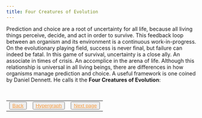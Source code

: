 ```yaml
---
title: Four Creatures of Evolution
---
```

Prediction and choice are a root of uncertainty for all life, because all living things perceive, decide, and act in order to survive. This feedback loop between an organism and its environment is a continuous work-in-progress. On the evolutionary playing field, success is never final, but failure can indeed be fatal. In this game of survival, uncertainty is a close ally. An associate in times of crisis. An accomplice in the arena of life. Although this relationship is universal in all living beings, there are differences in how organisms manage prediction and choice. A useful framework is one coined by Daniel Dennett. He calls it the **Four Creatures of Evolution**:
<table> 
  <tr>  
    <td><button type="button"><a href="/choice" style="color: #f5993d">Back</a></button></td>  
    <td><button type="button"><a href="/hypergraph" style="color: #f5993d">Hypergraph</a></button></td>   
    <td><button type="button"><a href="/darwin" style="color: #f5993d">Next page</a></button> </td>  
  </tr>   
</table>
